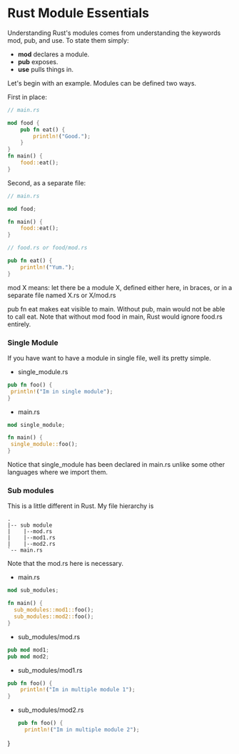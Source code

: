 # Rust Module Essentials
Understanding Rust's modules comes from understanding the keywords mod, pub, and use. To state them simply:

* **mod** declares a module.
* **pub** exposes.
* **use** pulls things in.

Let's begin with an example. Modules can be defined two ways.

 First in place:
```rust
// main.rs

mod food {
    pub fn eat() {
        println!("Good.");
    }
}
fn main() {
    food::eat();
}
```

Second, as a separate file:

```rust
// main.rs

mod food;

fn main() {
    food::eat();
}

// food.rs or food/mod.rs

pub fn eat() {
    println!("Yum.");
}
```
mod X means: let there be a module X, defined either here, in braces, or in a separate file named X.rs or X/mod.rs

pub fn eat makes eat visible to main. Without pub, main would not be able to call eat.
Note that without mod food in main, Rust would ignore food.rs entirely.

### Single Module
If you have want to have a module in single file, well its pretty simple.
* single_module.rs

```rust
pub fn foo() {
 println!("Im in single module");
}
```

* main.rs

```rust
mod single_module;

fn main() {
 single_module::foo();
}
```

Notice that single_module has been declared in main.rs unlike some other languages where we import them.

### Sub modules
This is a little different in Rust. My file hierarchy is

```
.
|-- sub module
|    |--mod.rs
|    |--mod1.rs
|    |--mod2.rs
`-- main.rs
```

Note that the mod.rs here is necessary.

* main.rs
```rust
mod sub_modules;

fn main() {
  sub_modules::mod1::foo();
  sub_modules::mod2::foo();
}
```
* sub_modules/mod.rs
```rust
pub mod mod1;
pub mod mod2;
```

* sub_modules/mod1.rs

```rust
pub fn foo() {
	println!("Im in multiple module 1");
}
```

* sub_modules/mod2.rs
  
  ```rust
  pub fn foo() {
	println!("Im in multiple module 2");
}
```

